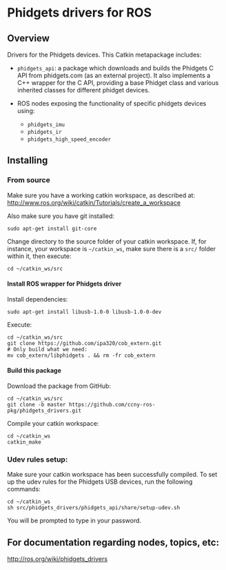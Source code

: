 Phidgets drivers for ROS
========================

Overview
---------------------------------------------

Drivers for the Phidgets devices. This Catkin metapackage includes:

 * `phidgets_api`: a package which downloads and builds the Phidgets C API from
   phidgets.com (as an external project). It also implements a C++ wrapper
   for the C API, providing a base Phidget class and various inherited classes
   for different phidget devices.

 * ROS nodes exposing the functionality of specific phidgets devices using: 
   * `phidgets_imu` 
   * `phidgets_ir`
   * `phidgets_high_speed_encoder`

Installing
---------------------------------------------

### From source ###

Make sure you have a working catkin workspace, as described at:
http://www.ros.org/wiki/catkin/Tutorials/create_a_workspace

Also make sure you have git installed:

    sudo apt-get install git-core

Change directory to the source folder of your catkin workspace.
If, for instance, your workspace is `~/catkin_ws`, make sure there is
a `src/` folder within it, then execute:

    cd ~/catkin_ws/src

#### Install ROS wrapper for Phidgets driver ####

Install dependencies:

    sudo apt-get install libusb-1.0-0 libusb-1.0-0-dev

Execute:

    cd ~/catkin_ws/src
    git clone https://github.com/ipa320/cob_extern.git
    # Only build what we need:
    mv cob_extern/libphidgets . && rm -fr cob_extern

#### Build this package ####

Download the package from GitHub:

    cd ~/catkin_ws/src
    git clone -b master https://github.com/ccny-ros-pkg/phidgets_drivers.git

Compile your catkin workspace:

    cd ~/catkin_ws
    catkin_make

### Udev rules setup: ###

Make sure your catkin workspace has been successfully compiled.
To set up the udev rules for the Phidgets USB devices, run the following commands:

    cd ~/catkin_ws
    sh src/phidgets_drivers/phidgets_api/share/setup-udev.sh

You will be prompted to type in your password.


For documentation regarding nodes, topics, etc:
---------------------------------------------

http://ros.org/wiki/phidgets_drivers
